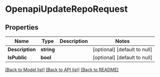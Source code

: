 # OpenapiUpdateRepoRequest

## Properties
Name | Type | Description | Notes
------------ | ------------- | ------------- | -------------
**Description** | **string** |  | [optional] [default to null]
**IsPublic** | **bool** |  | [optional] [default to null]

[[Back to Model list]](../README.md#documentation-for-models) [[Back to API list]](../README.md#documentation-for-api-endpoints) [[Back to README]](../README.md)

